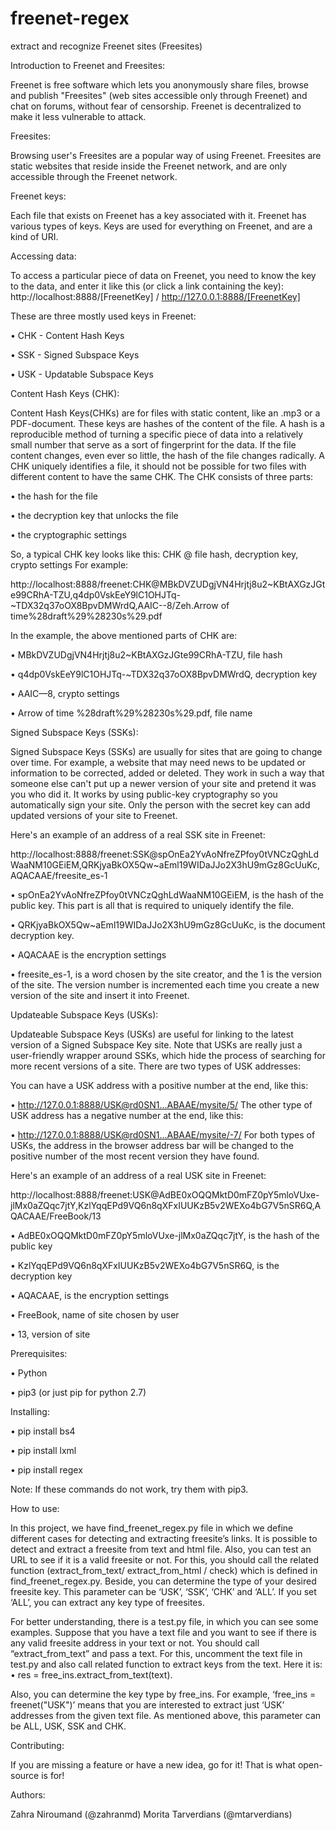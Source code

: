# freenet-regex
extract and recognize Freenet sites (Freesites)


Introduction to Freenet and Freesites:

Freenet is free software which lets you anonymously share files, browse and publish "Freesites" (web sites accessible only through Freenet) and chat on forums, without fear of censorship. Freenet is decentralized to make it less vulnerable to attack.

Freesites:

Browsing user's Freesites are a popular way of using Freenet. Freesites are static websites that reside inside the Freenet network, and are only accessible through the Freenet network. 

Freenet keys:

Each file that exists on Freenet has a key associated with it. Freenet has various types of keys. Keys are used for everything on Freenet, and are a kind of URI.

Accessing data:

To access a particular piece of data on Freenet, you need to know the key to the data, and enter it like this (or click a link containing the key):
http://localhost:8888/[FreenetKey]    /    http://127.0.0.1:8888/[FreenetKey]

These are three mostly used keys in Freenet:

•	CHK - Content Hash Keys

•	SSK - Signed Subspace Keys

•	USK - Updatable Subspace Keys


Content Hash Keys (CHK):

Content Hash Keys(CHKs) are for files with static content, like an .mp3 or a PDF-document. These keys are hashes of the content of the file. A hash is a reproducible method of turning a specific piece of data into a relatively small number that serve as a sort of fingerprint for the data. If the file content changes, even ever so little, the hash of the file changes radically. A CHK uniquely identifies a file, it should not be possible for two files with different content to have the same CHK. The CHK consists of three parts:

•	the hash for the file

•	the decryption key that unlocks the file

•	the cryptographic settings

So, a typical CHK key looks like this:
	CHK @ file hash, decryption key, crypto settings
For example:

http://localhost:8888/freenet:CHK@MBkDVZUDgjVN4Hrjtj8u2~KBtAXGzJGte99CRhA-TZU,q4dp0VskEeY9lC1OHJTq-~TDX32q37oOX8BpvDMWrdQ,AAIC--8/Zeh.Arrow of time%28draft%29%28230s%29.pdf

In the example, the above mentioned parts of CHK are: 

•	MBkDVZUDgjVN4Hrjtj8u2~KBtAXGzJGte99CRhA-TZU, file hash

•	q4dp0VskEeY9lC1OHJTq-~TDX32q37oOX8BpvDMWrdQ, decryption key

•	AAIC—8, crypto settings

•	Arrow of time %28draft%29%28230s%29.pdf, file name 



Signed Subspace Keys (SSKs):

Signed Subspace Keys (SSKs) are usually for sites that are going to change over time. For example, a website that may need news to be updated or information to be corrected, added or deleted. They work in such a way that someone else can't put up a newer version of your site and pretend it was you who did it. It works by using public-key cryptography so you automatically sign your site. Only the person with the secret key can add updated versions of your site to Freenet.

Here's an example of an address of a real SSK site in Freenet:

http://localhost:8888/freenet:SSK@spOnEa2YvAoNfreZPfoy0tVNCzQghLdWaaNM10GEiEM,QRKjyaBkOX5Qw~aEml19WIDaJJo2X3hU9mGz8GcUuKc,AQACAAE/freesite_es-1

•	spOnEa2YvAoNfreZPfoy0tVNCzQghLdWaaNM10GEiEM, is the hash of the public key. This part is all that is required to uniquely identify the file.

•	QRKjyaBkOX5Qw~aEml19WIDaJJo2X3hU9mGz8GcUuKc, is the document decryption key. 

•	AQACAAE is the encryption settings

•	freesite_es-1, is a word chosen by the site creator, and the 1 is the version of the site. The version number is incremented each time you create a new version of the site and insert it into Freenet.



Updateable Subspace Keys (USKs):

Updateable Subspace Keys (USKs) are useful for linking to the latest version of a Signed Subspace Key site. Note that USKs are really just a user-friendly wrapper around SSKs, which hide the process of searching for more recent versions of a site. There are two types of USK addresses:

You can have a USK address with a positive number at the end, like this:

•	http://127.0.0.1:8888/USK@rd0SN1...ABAAE/mysite/5/
The other type of USK address has a negative number at the end, like this:

•	http://127.0.0.1:8888/USK@rd0SN1...ABAAE/mysite/-7/
For both types of USKs, the address in the browser address bar will be changed to the positive number of the most recent version they have found.

Here's an example of an address of a real USK site in Freenet:

http://localhost:8888/freenet:USK@AdBE0xOQQMktD0mFZ0pY5mloVUxe-jlMx0aZQqc7jtY,KzlYqqEPd9VQ6n8qXFxIUUKzB5v2WEXo4bG7V5nSR6Q,AQACAAE/FreeBook/13

•	AdBE0xOQQMktD0mFZ0pY5mloVUxe-jlMx0aZQqc7jtY, is the hash of the public key

•	KzlYqqEPd9VQ6n8qXFxIUUKzB5v2WEXo4bG7V5nSR6Q, is the decryption key

•	AQACAAE, is the encryption settings

•	FreeBook, name of site chosen by user

•	13, version of site


Prerequisites:

•	Python 

•	pip3 (or just pip for python 2.7)

Installing: 

•	pip install bs4

•	pip install lxml

•	pip install regex


Note: If these commands do not work, try them with pip3.


How to use:

In this project, we have find_freenet_regex.py file in which we define different cases for detecting and extracting freesite’s links. It is possible to detect and extract a freesite from text and html file. Also, you can test an URL to see if it is a valid freesite or not.
For this, you should call the related function (extract_from_text/ extract_from_html / check) which is defined in find_freenet_regex.py. 
Beside, you can determine the type of your desired freesite key. This parameter can be ‘USK’, ‘SSK’, ‘CHK’ and ‘ALL’. If you set ‘ALL’, you can extract any key type of freesites. 

For better understanding, there is a test.py file, in which you can see some examples. Suppose that you have a text file and you want to see if there is any valid freesite address in your text or not. You should call “extract_from_text” and pass a text. For this, uncomment the text file in test.py and also call related function to extract keys from the text. Here it is: 
•	res = free_ins.extract_from_text(text). 

Also, you can determine the key type by free_ins. For example, ‘free_ins = freenet("USK")’ means that you are interested to extract just ‘USK’ addresses from the given text file. As mentioned above, this parameter can be ALL, USK, SSK and CHK. 

Contributing:

If you are missing a feature or have a new idea, go for it! That is what open-source is for!

Authors:

Zahra Niroumand (@zahranmd)
Morita Tarverdians (@mtarverdians)
